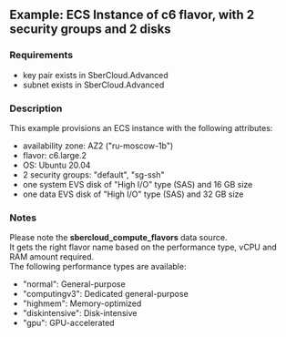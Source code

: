## Example: ECS Instance of c6 flavor, with 2 security groups and 2 disks

### Requirements

- key pair exists in SberCloud.Advanced
- subnet exists in SberCloud.Advanced

### Description

This example provisions an ECS instance with the following attributes:
- availability zone: AZ2 ("ru-moscow-1b")
- flavor: c6.large.2
- OS: Ubuntu 20.04
- 2 security groups: "default", "sg-ssh"
- one system EVS disk of "High I/O" type (SAS) and 16 GB size
- one data EVS disk of "High I/O" type (SAS) and 32 GB size

### Notes

Please note the **sbercloud_compute_flavors** data source.  
It gets the right flavor name based on the performance type, vCPU and RAM amount required.  
The following performance types are available:
- "normal": General-purpose
- "computingv3": Dedicated general-purpose
- "highmem": Memory-optimized
- "diskintensive": Disk-intensive
- "gpu": GPU-accelerated

